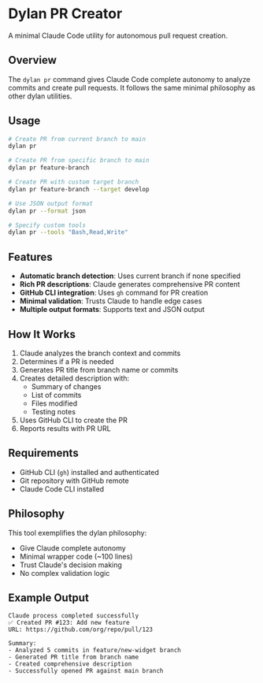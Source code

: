 # Dylan PR Creator

A minimal Claude Code utility for autonomous pull request creation.

## Overview

The `dylan pr` command gives Claude Code complete autonomy to analyze commits and create pull requests. It follows the same minimal philosophy as other dylan utilities.

## Usage

```bash
# Create PR from current branch to main
dylan pr

# Create PR from specific branch to main
dylan pr feature-branch

# Create PR with custom target branch
dylan pr feature-branch --target develop

# Use JSON output format
dylan pr --format json

# Specify custom tools
dylan pr --tools "Bash,Read,Write"
```

## Features

- **Automatic branch detection**: Uses current branch if none specified
- **Rich PR descriptions**: Claude generates comprehensive PR content
- **GitHub CLI integration**: Uses `gh` command for PR creation
- **Minimal validation**: Trusts Claude to handle edge cases
- **Multiple output formats**: Supports text and JSON output

## How It Works

1. Claude analyzes the branch context and commits
2. Determines if a PR is needed
3. Generates PR title from branch name or commits
4. Creates detailed description with:
   - Summary of changes
   - List of commits
   - Files modified
   - Testing notes
5. Uses GitHub CLI to create the PR
6. Reports results with PR URL

## Requirements

- GitHub CLI (`gh`) installed and authenticated
- Git repository with GitHub remote
- Claude Code CLI installed

## Philosophy

This tool exemplifies the dylan philosophy:
- Give Claude complete autonomy
- Minimal wrapper code (~100 lines)
- Trust Claude's decision making
- No complex validation logic

## Example Output

```
Claude process completed successfully
✅ Created PR #123: Add new feature
URL: https://github.com/org/repo/pull/123

Summary:
- Analyzed 5 commits in feature/new-widget branch
- Generated PR title from branch name
- Created comprehensive description
- Successfully opened PR against main branch
```